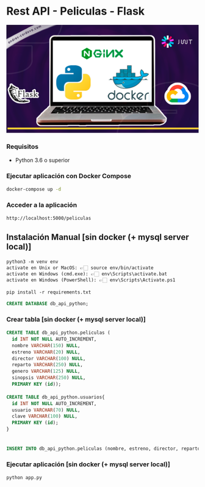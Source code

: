 # Rest API - Peliculas - Flask

![](portada.png)

### Requisitos

- Python 3.6 o superior

### Ejecutar aplicación con Docker Compose

```bash
docker-compose up -d
```

### Acceder a la aplicación

```bash
http://localhost:5000/peliculas
```

## Instalación Manual [sin docker (+ mysql server local)]

```
python3 -m venv env
activate en Unix or MacOS: 👉🏻 source env/bin/activate
activate en Windows (cmd.exe): 👉🏻 env\Scripts\activate.bat
activate en Windows (PowerShell): 👉🏻 env\Scripts\Activate.ps1

pip install -r requirements.txt
```

```sql sin docker (+ mysql server local)
CREATE DATABASE db_api_python;
```

### Crear tabla [sin docker (+ mysql server local)]

```sql
CREATE TABLE db_api_python.peliculas (
  id INT NOT NULL AUTO_INCREMENT,
  nombre VARCHAR(150) NULL,
  estreno VARCHAR(20) NULL,
  director VARCHAR(100) NULL,
  reparto VARCHAR(250) NULL,
  genero VARCHAR(125) NULL,
  sinopsis VARCHAR(250) NULL,
  PRIMARY KEY (id));

CREATE TABLE db_api_python.usuarios{
  id INT NOT NULL AUTO_INCREMENT,
  usuario VARCHAR(70) NULL,
  clave VARCHAR(100) NULL,
  PRIMARY KEY (id);
}


INSERT INTO db_api_python.peliculas (nombre, estreno, director, reparto, genero, sinopsis) VALUES ('El Padrino', '1972', 'Francis Ford Coppola', 'Marlon Brando, Al Pacino, James Caan', 'Drama', 'La historia de una familia de la mafia siciliana en Nueva York. El hijo mayor, Michael Corleone, regresa a casa después de la guerra para asumir el negocio familiar. Pero su padre, Don Vito Corleone, no está dispuesto a ceder el control de la familia a su hijo. Mientras tanto, Michael se ve envuelto en una guerra entre las familias de la mafia y la policía.');

```

### Ejecutar aplicación [sin docker (+ mysql server local)]

```bash
python app.py
```
